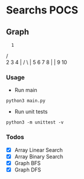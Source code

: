 # Searchs POCS

## Graph
      1  
   /     \
2     3     4
|    / \    |
5   6   7   8
|   |
9   10

### Usage

* Run main

```shell
python3 main.py
```

* Run unit tests

```shell
python3 -m unittest -v
```

### Todos

- [X] Array Linear Search
- [X] Array Binary Search
- [X] Graph BFS
- [X] Graph DFS